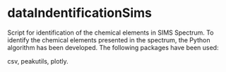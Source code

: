 # dataIndentificationSims

Script for identification of the chemical elements in SIMS Spectrum. To identify the chemical elements presented in the spectrum, the Python algorithm has been developed. The following packages have been used:

csv,
peakutils,
plotly.
